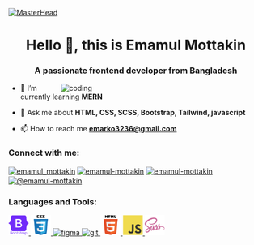[![MasterHead](https://share.creavite.co/mVtYvoj8GT7QKdRv.gif)](https://share.creavite.co/mVtYvoj8GT7QKdRv.gif)
<h1 align="center">Hello 👋, this is Emamul Mottakin</h1>
<h3 align="center">A passionate frontend developer from Bangladesh</h3>
<img align='right' alt='coding' width='400' src="https://media2.giphy.com/media/v1.Y2lkPTc5MGI3NjExNWVlOGI2ZjU4YmE1ZGY4MjA2MjcxNzNlMDU3NTcyMjMzMjFiMWM3NSZjdD1n/qgQUggAC3Pfv687qPC/giphy.gif">

- 🌱 I’m currently learning **MERN**

- 💬 Ask me about **HTML, CSS, SCSS, Bootstrap, Tailwind, javascript**

- 📫 How to reach me **emarko3236@gmail.com**

<h3 align="left">Connect with me:</h3>
<p align="left">
<a href="https://twitter.com/emamul_mottakin" target="blank"><img align="center" src="https://raw.githubusercontent.com/rahuldkjain/github-profile-readme-generator/master/src/images/icons/Social/twitter.svg" alt="emamul_mottakin" height="30" width="40" /></a>
<a href="https://linkedin.com/in/emamul-mottakin" target="blank"><img align="center" src="https://raw.githubusercontent.com/rahuldkjain/github-profile-readme-generator/master/src/images/icons/Social/linked-in-alt.svg" alt="emamul-mottakin" height="30" width="40" /></a>
<a href="https://dribbble.com/emamul-mottakin" target="blank"><img align="center" src="https://raw.githubusercontent.com/rahuldkjain/github-profile-readme-generator/master/src/images/icons/Social/dribbble.svg" alt="emamul-mottakin" height="30" width="40" /></a>
<a href="https://www.youtube.com/c/@emamul-mottakin" target="blank"><img align="center" src="https://raw.githubusercontent.com/rahuldkjain/github-profile-readme-generator/master/src/images/icons/Social/youtube.svg" alt="@emamul-mottakin" height="30" width="40" /></a>
</p>

<h3 align="left">Languages and Tools:</h3>
<p align="left"> <a href="https://getbootstrap.com" target="_blank" rel="noreferrer"> <img src="https://raw.githubusercontent.com/devicons/devicon/master/icons/bootstrap/bootstrap-plain-wordmark.svg" alt="bootstrap" width="40" height="40"/> </a> <a href="https://www.w3schools.com/css/" target="_blank" rel="noreferrer"> <img src="https://raw.githubusercontent.com/devicons/devicon/master/icons/css3/css3-original-wordmark.svg" alt="css3" width="40" height="40"/> </a> <a href="https://www.figma.com/" target="_blank" rel="noreferrer"> <img src="https://www.vectorlogo.zone/logos/figma/figma-icon.svg" alt="figma" width="40" height="40"/> </a> <a href="https://git-scm.com/" target="_blank" rel="noreferrer"> <img src="https://www.vectorlogo.zone/logos/git-scm/git-scm-icon.svg" alt="git" width="40" height="40"/> </a> <a href="https://www.w3.org/html/" target="_blank" rel="noreferrer"> <img src="https://raw.githubusercontent.com/devicons/devicon/master/icons/html5/html5-original-wordmark.svg" alt="html5" width="40" height="40"/> </a> <a href="https://developer.mozilla.org/en-US/docs/Web/JavaScript" target="_blank" rel="noreferrer"> <img src="https://raw.githubusercontent.com/devicons/devicon/master/icons/javascript/javascript-original.svg" alt="javascript" width="40" height="40"/> </a> <a href="https://sass-lang.com" target="_blank" rel="noreferrer"> <img src="https://raw.githubusercontent.com/devicons/devicon/master/icons/sass/sass-original.svg" alt="sass" width="40" height="40"/> </a> </p>
